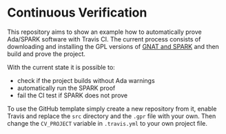 # Continuous Verification

This repository aims to show an example how to automatically prove Ada/SPARK software with Travis CI.
The current process consists of downloading and installing the GPL versions of [GNAT and SPARK](https://www.adacore.com/download) and then build and prove the project.

With the current state it is possible to:
 - check if the project builds without Ada warnings
 - automatically run the SPARK proof
 - fail the CI test if SPARK does not prove

To use the GitHub template simply create a new repository from it, enable Travis and replace the `src` directory and the `.gpr` file with your own. Then change the `CV_PROJECT` variable in `.travis.yml` to your own project file.
